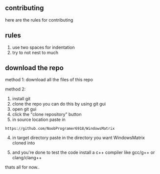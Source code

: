## contributing
here are the rules for contributing

## rules
1. use two spaces for indentation
2. try to not nest to much

## download the repo
method 1:
download all the files of this repo

method 2:
1. install git
2. clone the repo
   you can do this by using git gui
1. open git gui
2. click the "clone repository" button
3. in source location paste in
```
https://github.com/NoobProgramer6918/WindowsMatrix
```
   4. in target directory paste in the directory you want WindowsMatrix cloned into

   5. and you're done
to test the code install a c++ compiler like gcc/g++ or clang/clang++

   


thats all for now..
